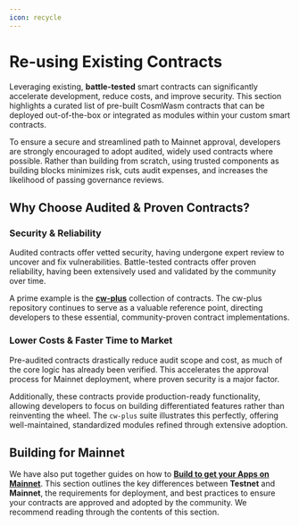 ```yaml
---
icon: recycle
---
```


# Re-using Existing Contracts

Leveraging existing, **battle-tested** smart contracts can significantly accelerate development, reduce costs, and improve security. This section highlights a curated list of pre-built CosmWasm contracts that can be deployed out-of-the-box or integrated as modules within your custom smart contracts.

To ensure a secure and streamlined path to Mainnet approval, developers are strongly encouraged to adopt audited, widely used contracts where possible. Rather than building from scratch, using trusted components as building blocks minimizes risk, cuts audit expenses, and increases the likelihood of passing governance reviews.



## **Why Choose Audited & Proven Contracts?**

### **Security & Reliability**

Audited contracts offer vetted security, having undergone expert review to uncover and fix vulnerabilities. Battle-tested contracts offer proven reliability, having been extensively used and validated by the community over time.

A prime example is the [**cw-plus**](https://github.com/CosmWasm/cw-plus) collection of contracts. The cw-plus repository continues to serve as a valuable reference point, directing developers to these essential, community-proven contract implementations.

### **Lower Costs & Faster Time to Market**

Pre-audited contracts drastically reduce audit scope and cost, as much of the core logic has already been verified. This accelerates the approval process for Mainnet deployment, where proven security is a major factor.

Additionally, these contracts provide production-ready functionality, allowing developers to focus on building differentiated features rather than reinventing the wheel. The `cw-plus` suite illustrates this perfectly, offering well-maintained, standardized modules refined through extensive adoption.



## Building for Mainnet

We have also put together guides on how to [**Build to get your Apps on Mainnet**](https://docs.burnt.com/xion/developers/building-for-mainnet). This section outlines the key differences between **Testnet** and **Mainnet**, the requirements for deployment, and best practices to ensure your contracts are approved and adopted by the community. We recommend reading through the contents of this section.
